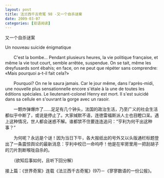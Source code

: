```yaml
---
layout: post
title: 法兰西千古奇冤 98 -又一个自杀谜案
date: 2009-03-07
categories: [双语阅读]  
---
```


又一个自杀谜案

Un nouveau suicide énigmatique

　　C'est la bombe... Pendant plusieurs heures, la vie politique française, et même la vie tout court, semble arrêtée, suspendue. On se tait, même les dreyfusards sont ébahis; en face, on ne peut que répéter sans comprendre: «Mais pourquoi a-t-il fait cela?»

　　Pourquoi? On ne le saura jamais. Car le jour même, dans l'après-midi, une nouvelle plus sensationnelle encore s'étale à la une de toutes les éditions spéciales. Le lieutenant-colonel Henry est mort. Il s'est suicidé dans sa cellule en s'ouvrant la gorge avec un rasoir.



　　一颗炸弹爆炸了……足足有几个钟头，法国的政治生活，乃至广义的社会生活都似乎中断了，或说是停止了。大家缄默不语，连徳雷福斯派人士也目瞪口呆。遇上这种情况，世人都会迷惑不解。谁都禁不住要连连追问：“亨利为何干出这种事？”

　　为何呢？永远是个谜！因为当日下午，各大报纸出的号外又以头版通栏标题登出了一条震惊舆论的最新消息：亨利中校已一命呜呼！他是在牢房里用一把刮胡子的刀片割断喉咙自杀的。



　　（欲知后事如何，且听下回分解）

接上篇：《世界奇案》连载《法兰西千古奇冤》(97)－《寥寥数语的一份公报》。
